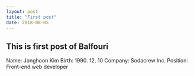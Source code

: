 ```yaml
---
layout: post
title: "First post"
date: 2018-08-05
---
```


## This is first post of Balfouri ##

Name: Jonghoon Kim
Birth: 1990. 12. 10
Company: Sodacrew Inc.
Position: Front-end web developer
